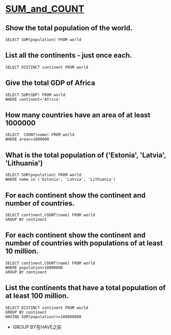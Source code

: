 # [SUM_and_COUNT](https://sqlzoo.net/wiki/SUM_and_COUNT)

## Show the total population of the world.

    SELECT SUM(population) FROM world

## List all the continents - just once each.

    SELECT DISTINCT continent FROM world
    
## Give the total GDP of Africa

    SELECT SUM(GDP) FROM world
    WHERE continent='Africa'
    
## How many countries have an area of at least 1000000    

    SELECT  COUNT(name) FROM world
    WHERE area>=1000000
    
## What is the total population of ('Estonia', 'Latvia', 'Lithuania')

    SELECT SUM(population) FROM world
    WHERE name in ('Estonia', 'Latvia', 'Lithuania')
    
## For each continent show the continent and number of countries.

    SELECT continent,COUNT(name) FROM world
    GROUP BY continent
    
## For each continent show the continent and number of countries with populations of at least 10 million.

    SELECT continent,COUNT(name) FROM world
    WHERE population>10000000
    GROUP BY continent
    
## List the continents that have a total population of at least 100 million.

    SELECT DISTINCT continent FROM world
    GROUP BY continent
    HAVING SUM(population)>=100000000

* GROUP BY在HAVE之前

